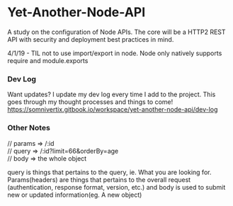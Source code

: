 # Yet-Another-Node-API
A study on the configuration of Node APIs. The core will be a HTTP2 REST API with security and deployment best practices in mind.

4/1/19 - TIL not to use import/export in node. Node only natively supports require and module.exports
### Dev Log
Want updates? I update my dev log every time I add to the project. This goes through my thought processes and things to come!
https://somnivertix.gitbook.io/workspace/yet-another-node-api/dev-log

### Other Notes
// params => /:id  
// query => /:id?limit=66&orderBy=age  
// body => the whole object  

query is things that pertains to the query, ie. What you are looking for. Params(headers) are things that pertains to the overall request (authentication, response format, version, etc.) and body is used to submit new or updated information(eg. A new object)
